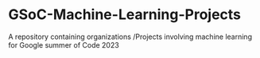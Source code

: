 # GSoC-Machine-Learning-Projects
A repository containing organizations /Projects involving machine learning for Google summer of Code 2023
